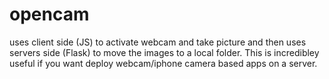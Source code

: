 # opencam
uses client side (JS) to activate webcam and take picture and then uses servers side (Flask) to move the images to a local folder. This is incredibley useful if you want deploy webcam/iphone camera based apps on a server. 
